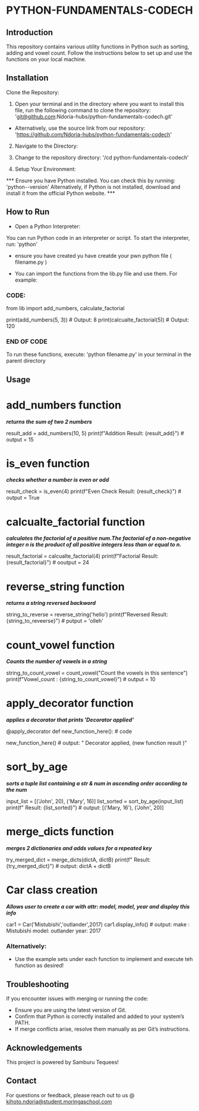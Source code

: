 # PYTHON-FUNDAMENTALS-CODECH


## Introduction

This repository contains various utility functions in Python such as sorting, adding and vowel count. Follow the instructions below to set up and use the functions on your local machine.



## Installation

Clone the Repository:

1. Open your terminal and in the directory where you want to install this file, run the following command to clone the repository:
'git@github.com:Ndoria-hubs/python-fundamentals-codech.git'

- Alternatively, use the source link from our repository: 'https://github.com/Ndoria-hubs/python-fundamentals-codech'

2. Navigate to the Directory:

3. Change to the repository directory: '/cd python-fundamentals-codech'

4. Setup Your Environment:

*** Ensure you have Python installed. You can check this by running: 'python--version'
Alternatively, if Python is not installed, download and install it from the official Python website. ***



## How to Run

- Open a Python Interpreter:

You can run Python code in an interpreter or script. To start the interpreter, run: 'python'

- ensure you have created yu have creatde your pwn python file ( filename.py )

- You can import the functions from the lib.py file and use them. For example:

### CODE:
from lib import add_numbers, calculate_factorial

print(add_numbers(5, 3))       # Output: 8
print(calcualte_factorial(5))  # Output: 120
### END OF CODE

To run these functions, execute: 'python filename.py' in your terminal in the parent directory



## Usage

# add_numbers function

***returns the sum of two 2 numbers***

result_add = add_numbers(10, 5)
print(f"Addition Result: {result_add}")  # output = 15

# is_even function 

***checks whether a number is even or odd***

result_check = is_even(4)
print(f"Even Check Result: {result_check}")  # output = True

# calcualte_factorial function

***calculates the factorial of a positive num.The factorial of a non-negative integer n is the product of all positive integers less than or equal to n.***

result_factorial = calcualte_factorial(4)
print(f"Factorial Result: {result_factorial}")  # ooutput = 24

# reverse_string function

***returns a string reversed backword*** 

string_to_reverse = reverse_string('hello')
print(f"Reversed Result: {string_to_reveerse}")  # putput = 'olleh'

# count_vowel function

***Counts the number of vowels in a string***

string_to_count_vowel = count_vowel("Count the vowels in this sentence")
print(f"Vowel_count : {string_to_count_vowel}")  # output = 10

# apply_decorator function

***applies a decorator that prints 'Decorator applied'***

@apply_decorator
def new_function_here():
    # code

new_function_here()   # output: " Decorator applied,
                              (new function result )" 

# sort_by_age

***sorts a tuple list containing a str & num in ascending order according to the num***

input_list = [('John', 20), ('Mary', 16)]
list_sorted = sort_by_age(input_list)
print(f" Result: {list_sorted}")  # output: [('Mary, 16'), ('John', 20)]

# merge_dicts function

***merges 2 dictionaries and adds values for a repeated key***

try_merged_dict = merge_dicts(dictA, dictB)
print(f" Result: {try_merged_dict}")   # output: dictA + dictB

# Car class creation

***Allows user to create a car with attr: model, model, year and display this info***

car1 = Car('Mistubishi','outlander',2017)
car1.display_info()  # output: make : Mistubishi
                               model: outlander
                               year: 2017


### Alternatively:
- Use the example sets under each function to implement and execute teh function as desired!



## Troubleshooting

If you encounter issues with merging or running the code:

- Ensure you are using the latest version of Git.
- Confirm that Python is correctly installed and added to your system’s PATH.
- If merge conflicts arise, resolve them manually as per Git’s instructions.


## Acknowledgements

This project is powered by Samburu Tequees!



## Contact

For questions or feedback, please reach out to us @ kihoto.ndoria@student.moringaschool.com